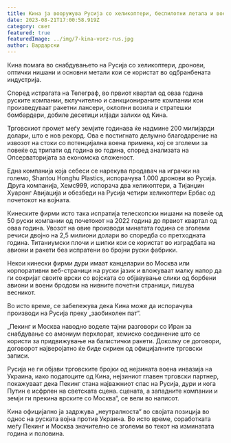 ```yaml
---
title: Кина ја вооружува Русија со хеликоптери, беспилотни летала и воена опрема
date: 2023-08-21T17:00:58.919Z
category: свет
featured: true
featuredImage: ../img/7-kina-vorz-rus.jpg
author: Вардарски
---
```

Кина помага во снабдувањето на Русија со хеликоптери, дронови, оптички нишани и основни метали кои се користат во одбранбената индустрија.

Според истрагата на Телеграф, во првиот квартал од оваа година руските компании, вклучително и санкционираните компании кои произведуваат ракетни лансери, оклопни возила и стратешки бомбардери, добиле десетици илјади залихи од Кина.

Трговскиот промет меѓу земјите годинава ќе надмине 200 милијарди долари, што е нов рекорд. Ова е постигнато делумно благодарение на извозот на стоки со потенцијална воена примена, кој се зголеми за повеќе од трипати од година во година, според анализата на Опсерваторијата за економска сложеност.

Една компанија која себеси се нарекува продавач на играчки на големо, Shantou Honghu Plastics, испорачува 1.000 дронови во Русија. Друга компанија, Хемс999, испорача два хеликоптери, а Тијанџин Хуаронг Авијација и обезбеди на Русија четири хеликоптери Ербас од почетокот на војната.

Кинеските фирми исто така испратија телескопски нишани на повеќе од 50 руски компании од почетокот на 2022 година до првиот квартал од оваа година. Увозот на овие производи минатата година се зголеми речиси двојно на 2,5 милиони долари во споредба со претходната година. Титаниумски плочи и шипки кои се користат во изградбата на авиони и ракети беа испратени во бројни руски фабрики.

Некои кинески фирми дури имаат канцеларии во Москва или корпоративни веб-страници на руски јазик и вложуваат малку напор да ги сокријат своите врски со војската со објавување слики од борбени авиони и воени бродови на нивните почетни страници, пишува весникот.

Во исто време, се забележува дека Кина може да испорачува производи на Русија преку „заобиколен пат“.

„Пекинг и Москва наводно воделе тајни разговори со Иран за снабдување со амониум перхлорат, хемиско соединение што се користи за придвижување на балистички ракети. Доколку се договори, договорот најверојатно ќе биде скриен од официјалните трговски записи.

Русија не ги објави трговските бројки од нејзината воена инвазија на Украина, иако податоците од Кина, нејзиниот главен трговски партнер, покажуваат дека Пекинг стана најважниот спас на Русија, дури и кога Путин е исфрлен на светската сцена. сцената, а западните компании и земји ги прекина врските со Москва“, се вели во написот.

Кина официјално ја задржува „неутралноста“ во својата позиција во однос на руската војна против Украина. Во исто време, соработката меѓу Пекинг и Москва значително се зголеми во текот на изминатата година и половина.